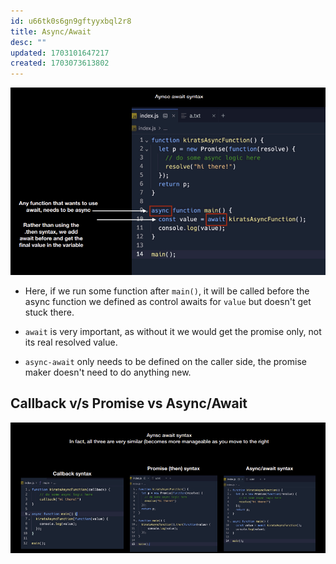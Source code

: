 ```yaml
---
id: u66tk0s6gn9gftyyxbql2r8
title: Async/Await
desc: ""
updated: 1703101647217
created: 1703073613802
---
```


![async await](image-10.png)

- Here, if we run some function after `main()`, it will be called before the async function we defined as control awaits for `value` but doesn't get stuck there.

- `await` is very important, as without it we would get the promise only, not its real resolved value.

- `async-await` only needs to be defined on the caller side, the promise maker doesn't need to do anything new.

## Callback v/s Promise vs Async/Await

![Alt text](image-11.png)

